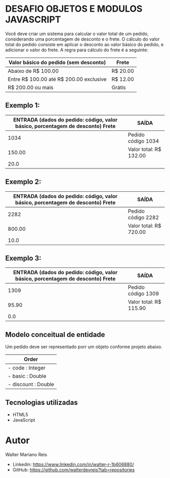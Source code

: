 # DESAFIO OBJETOS E MODULOS JAVASCRIPT

Você deve criar um sistema para calcular o valor total de um pedido, considerando uma porcentagem
de desconto e o frete. O cálculo do valor total do pedido consiste em aplicar o desconto ao valor
básico do pedido, e adicionar o valor do frete. A regra para cálculo do frete é a seguinte: 

|          Valor básico do pedido (sem desconto)          | Frete              |           
|---------------------------------------------------------|--------------------|
| Abaixo de R$ 100.00                                     | R$ 20.00           |     
| Entre R$ 100.00 até R$ 200.00 exclusive                 | R$ 12.00           |          
| R$ 200.00 ou mais                                       | Grátis             |   

## Exemplo 1:
| ENTRADA (dados do pedido: código, valor básico, porcentagem de desconto) Frete    | SAÍDA                  |
|-----------------------------------------------------------------------------------|------------------------|
| 1034                                                                              | Pedido código 1034     |     
| 150.00                                                                            | Valor total: R$ 132.00 |          
| 20.0                                                                              |                        |   

## Exemplo 2:
| ENTRADA (dados do pedido: código, valor básico, porcentagem de desconto) Frete    | SAÍDA                  |
|-----------------------------------------------------------------------------------|------------------------|
| 2282                                                                              | Pedido código 2282     |     
| 800.00                                                                            | Valor total: R$ 720.00 |          
| 10.0                                                                              |                        |  

## Exemplo 3:
| ENTRADA (dados do pedido: código, valor básico, porcentagem de desconto) Frete    | SAÍDA                  |
|-----------------------------------------------------------------------------------|------------------------|
| 1309                                                                              | Pedido código 1309     |     
| 95.90                                                                             | Valor total: R$ 115.90 |          
| 0.0                                                                               |                        |  

## Modelo conceitual de entidade

Um pedido deve ser representado porr um objeto conforme projeto abaixo.

|          Order          |           
|-------------------------|
| - code : Integer        |
| - basic : Double        |
| - discount : Double     |

## Tecnologias utilizadas

- HTML5
- JavaScript

# Autor

Walter Mariano Reis

- Linkedin: https://www.linkedin.com/in/walter-r-1b606880/
- GitHub: https://github.com/walterdevreis?tab=repositories

